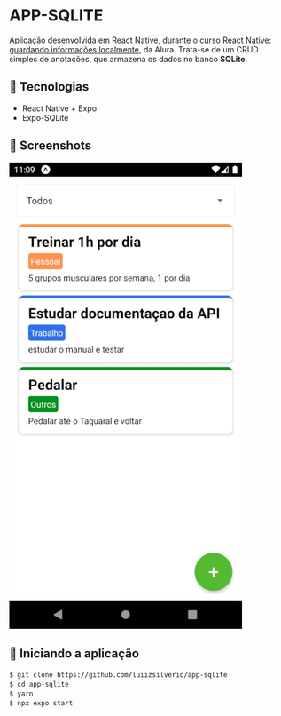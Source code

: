 # APP-SQLITE

Aplicação desenvolvida em React Native, durante o curso [React Native: guardando informações localmente](https://cursos.alura.com.br/course/react-native-informacoes-localmente), da Alura.
Trata-se de um CRUD simples de anotações, que armazena os dados no banco __SQLite__.
<br/>

## 🚀 Tecnologias

- React Native + Expo
- Expo-SQLite


## :camera_flash: Screenshots
![](https://github.com/luiizsilverio/app-sqlite/blob/main/src/assets/app-local.gif)


## :car: Iniciando a aplicação
```bash
$ git clone https://github.com/luiizsilverio/app-sqlite
$ cd app-sqlite
$ yarn
$ npx expo start
```

